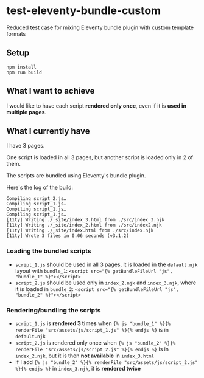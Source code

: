 # test-eleventy-bundle-custom

Reduced test case for mixing Eleventy bundle plugin with custom template formats

## Setup

```
npm install
npm run build
```

## What I want to achieve

I would like to have each script **rendered only once**, even if it is **used in multiple pages**.

## What I currently have

I have 3 pages.

One script is loaded in all 3 pages, but another script is loaded only in 2 of them.

The scripts are bundled using Eleventy's bundle plugin.

Here's the log of the build:

```
Compiling script_2.js…
Compiling script_1.js…
Compiling script_1.js…
Compiling script_1.js…
[11ty] Writing ./_site/index_3.html from ./src/index_3.njk
[11ty] Writing ./_site/index_2.html from ./src/index2.njk
[11ty] Writing ./_site/index.html from ./src/index.njk
[11ty] Wrote 3 files in 0.06 seconds (v3.1.2)
```

### Loading the bundled scripts

- `script_1.js` should be used in all 3 pages, it is loaded in the `default.njk` layout with `bundle_1`: `<script src="{% getBundleFileUrl "js", "bundle_1" %}"></script>`
- `script_2.js` should be used only in `index_2.njk` and `index_3.njk`, where it is loaded in `bundle_2`: `<script src="{% getBundleFileUrl "js", "bundle_2" %}"></script>`

### Rendering/bundling the scripts

- `script_1.js` is **rendered 3 times** when `{% js "bundle_1" %}{% renderFile "src/assets/js/script_1.js" %}{% endjs %}` is in `default.njk`
- `script_2.js` is rendered only once when `{% js "bundle_2" %}{% renderFile "src/assets/js/script_2.js" %}{% endjs %}` is in `index_2.njk`, but it is then **not available** in `index_3.html`
- If I add `{% js "bundle_2" %}{% renderFile "src/assets/js/script_2.js" %}{% endjs %}` in `index_3.njk`, it is **rendered twice**
